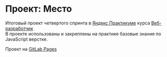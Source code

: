 # Проект: Место
Итоговый проект четвертого спринта в [Яндекс Практикуме](https://practicum.yandex.ru) курса [Веб-разработчик](https://practicum.yandex.ru/web/)</br>
В проекте использованы и закреплены на практике базовые знания по JavaScript верстке.

Проект на [GitLab Pages](https://detero23.github.io/russian-travel/)
